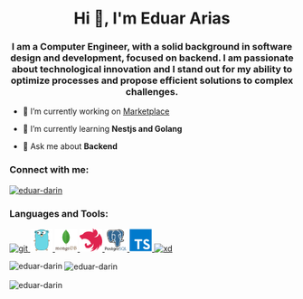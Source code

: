 <h1 align="center">Hi 👋, I'm Eduar Arias</h1>
<h3 align="center">I am a Computer Engineer, with a solid background in software design and development, focused on backend. I am passionate about technological innovation and I stand out for my ability to optimize processes and propose efficient solutions to complex challenges.</h3>

- 🔭 I’m currently working on [Marketplace](https://github.com/eduar-darin/marketplace_back.git)

- 🌱 I’m currently learning **Nestjs and Golang**

- 💬 Ask me about **Backend**

<h3 align="left">Connect with me:</h3>
<p align="left">
<a href="https://linkedin.com/in/eduar-darin" target="blank"><img align="center" src="https://raw.githubusercontent.com/rahuldkjain/github-profile-readme-generator/master/src/images/icons/Social/linked-in-alt.svg" alt="eduar-darin" height="30" width="40" /></a>
</p>

<h3 align="left">Languages and Tools:</h3>
<p align="left"> <a href="https://git-scm.com/" target="_blank" rel="noreferrer"> <img src="https://www.vectorlogo.zone/logos/git-scm/git-scm-icon.svg" alt="git" width="40" height="40"/> </a> <a href="https://golang.org" target="_blank" rel="noreferrer"> <img src="https://raw.githubusercontent.com/devicons/devicon/master/icons/go/go-original.svg" alt="go" width="40" height="40"/> </a> <a href="https://www.mongodb.com/" target="_blank" rel="noreferrer"> <img src="https://raw.githubusercontent.com/devicons/devicon/master/icons/mongodb/mongodb-original-wordmark.svg" alt="mongodb" width="40" height="40"/> </a> <a href="https://nestjs.com/" target="_blank" rel="noreferrer"> <img src="https://raw.githubusercontent.com/devicons/devicon/master/icons/nestjs/nestjs-plain.svg" alt="nestjs" width="40" height="40"/> </a> <a href="https://www.postgresql.org" target="_blank" rel="noreferrer"> <img src="https://raw.githubusercontent.com/devicons/devicon/master/icons/postgresql/postgresql-original-wordmark.svg" alt="postgresql" width="40" height="40"/> </a> <a href="https://www.typescriptlang.org/" target="_blank" rel="noreferrer"> <img src="https://raw.githubusercontent.com/devicons/devicon/master/icons/typescript/typescript-original.svg" alt="typescript" width="40" height="40"/> </a> <a href="https://www.adobe.com/products/xd.html" target="_blank" rel="noreferrer"> <img src="https://cdn.worldvectorlogo.com/logos/adobe-xd.svg" alt="xd" width="40" height="40"/> </a> </p>

<p><img align="left" src="https://github-readme-stats.vercel.app/api/top-langs?username=eduar-darin&show_icons=true&locale=en&layout=compact" alt="eduar-darin" /></p>

<p>&nbsp;<img align="center" src="https://github-readme-stats.vercel.app/api?username=eduar-darin&show_icons=true&locale=en" alt="eduar-darin" /></p>

<p><img align="center" src="https://github-readme-streak-stats.herokuapp.com/?user=eduar-darin&" alt="eduar-darin" /></p>
